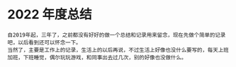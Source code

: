 # 2022 年度总结
	自2019年起，三年了，之前都没有好好的做一个总结和记录用来留念，现在先做个简单的记录吧，以后看到还可以怀念一下。
	当然了，主要是工作上的记录，生活上的以后再说，不过生活上好像也没什么要写的，每天上班加班，下班睡觉，偶尔玩玩游戏，和同事出去过几次，别的好像也没做什么。

